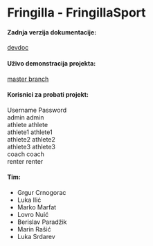 # Fringilla - FringillaSport

#### Zadnja verzija dokumentacije:
[devdoc](https://gitlab.com/lnuic/fringilla/-/jobs/artifacts/devdoc/raw/dokumentacija/PROGI_ProjektnaDokumentacija_v6.pdf?job=build_pdf)

#### Uživo demonstracija projekta:
[master branch](https://www.fringilla.duckdns.org/) 

#### Korisnici za probati projekt:

Username	Password\
admin	    admin\
athlete	    athlete\
athlete1	athlete1\
athlete2	athlete2\
athlete3	athlete3\
coach	    coach\
renter	    renter

#### Tim:
- Grgur Crnogorac
- Luka Ilić
- Marko Marfat
- Lovro Nuić
- Berislav Paradžik
- Marin Rašić
- Luka Srdarev
